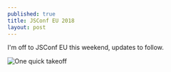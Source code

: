 ```yaml
---
published: true
title: JSConf EU 2018
layout: post
---
```


I'm off to JSConf EU this weekend, updates to follow.

![One quick takeoff](https://media.giphy.com/media/O3vYsqwHt1NV6/giphy-downsized-large.gif)
